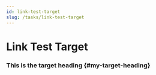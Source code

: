 ```yaml
---
id: link-test-target
slug: /tasks/link-test-target
---
```


# Link Test Target

### This is the target heading {#my-target-heading}
